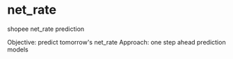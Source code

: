 # net_rate
shopee net_rate prediction

Objective: predict tomorrow's net_rate
Approach: one step ahead prediction models

